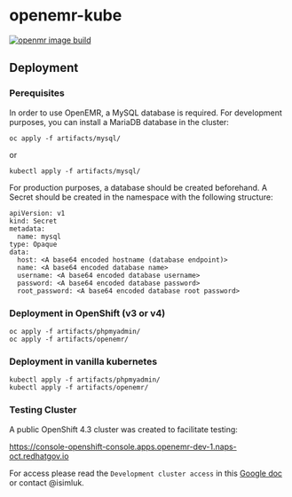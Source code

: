 # openemr-kube

[![openmr image build](https://quay.io/repository/openemr/openemr/status "openmr image build")](https://quay.io/repository/openemr/openemr)

## Deployment

### Perequisites

In order to use OpenEMR, a MySQL database is required.
For development purposes, you can install a MariaDB database in the cluster:
```
oc apply -f artifacts/mysql/
```
or
```
kubectl apply -f artifacts/mysql/
```

For production purposes, a database should be created beforehand.
A Secret should be created in the namespace with the following structure:
```
apiVersion: v1
kind: Secret
metadata:
  name: mysql
type: Opaque
data:
  host: <A base64 encoded hostname (database endpoint)>
  name: <A base64 encoded database name>
  username: <A base64 encoded database username>
  password: <A base64 encoded database password>
  root_password: <A base64 encoded database root password>
```

### Deployment in OpenShift (v3 or v4)

```
oc apply -f artifacts/phpmyadmin/
oc apply -f artifacts/openemr/
```

### Deployment in vanilla kubernetes

```
kubectl apply -f artifacts/phpmyadmin/
kubectl apply -f artifacts/openemr/
```

### Testing Cluster
A public OpenShift 4.3 cluster was created to facilitate testing:

https://console-openshift-console.apps.openemr-dev-1.naps-oct.redhatgov.io

For access please read the `Development cluster access` in this [Google doc](https://docs.google.com/document/d/1KLd8KCHbTaf-MxbYb5QHZYT0qrpsx8NgNXAbG0J7jWA) or contact @isimluk.
